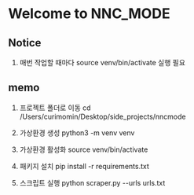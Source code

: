 # Welcome to NNC_MODE


## Notice
  1. 매번 작업할 때마다 source venv/bin/activate 실행 필요

## memo
  1. 프로젝트 폴더로 이동
    cd /Users/curimomin/Desktop/side_projects/nncmode

  2. 가상환경 생성
    python3 -m venv venv

  3. 가상환경 활성화
    source venv/bin/activate

  4. 패키지 설치
    pip install -r requirements.txt

  5. 스크립트 실행
    python scraper.py --urls urls.txt